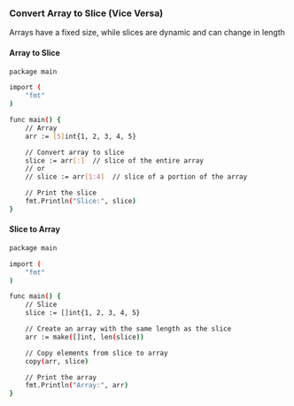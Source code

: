 ### Convert Array to Slice (Vice Versa)
Arrays have a fixed size, while slices are dynamic and can change in length

#### Array to Slice
```bash
package main

import (
    "fmt"
)

func main() {
    // Array
    arr := [5]int{1, 2, 3, 4, 5}

    // Convert array to slice
    slice := arr[:]  // slice of the entire array
    // or
    // slice := arr[1:4]  // slice of a portion of the array

    // Print the slice
    fmt.Println("Slice:", slice)
}
```

#### Slice to Array
```bash
package main

import (
    "fmt"
)

func main() {
    // Slice
    slice := []int{1, 2, 3, 4, 5}

    // Create an array with the same length as the slice
    arr := make([]int, len(slice))

    // Copy elements from slice to array
    copy(arr, slice)

    // Print the array
    fmt.Println("Array:", arr)
}
```